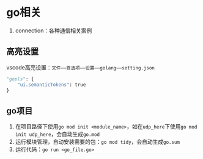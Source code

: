 # go相关

1. connection：各种通信相关案例


## 高亮设置
vscode高亮设置：`文件——首选项——设置——golang——setting.json`
```python
"gopls": {
    "ui.semanticTokens": true
}
```

## go项目
1. 在项目路径下使用`go mod init <module_name>`，如在`udp_here`下使用`go mod init udp_here`，会自动生成`go.mod`
2. 运行模块管理，自动安装需要的包：`go mod tidy`，会自动生成`go.sum`
3. 运行代码：`go run <go_file.go>`
